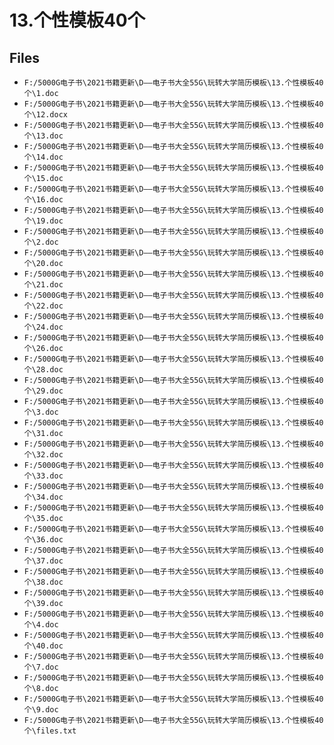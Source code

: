 # 13.个性模板40个

## Files

- `F:/5000G电子书\2021书籍更新\D——电子书大全55G\玩转大学简历模板\13.个性模板40个\1.doc`
- `F:/5000G电子书\2021书籍更新\D——电子书大全55G\玩转大学简历模板\13.个性模板40个\12.docx`
- `F:/5000G电子书\2021书籍更新\D——电子书大全55G\玩转大学简历模板\13.个性模板40个\13.doc`
- `F:/5000G电子书\2021书籍更新\D——电子书大全55G\玩转大学简历模板\13.个性模板40个\14.doc`
- `F:/5000G电子书\2021书籍更新\D——电子书大全55G\玩转大学简历模板\13.个性模板40个\15.doc`
- `F:/5000G电子书\2021书籍更新\D——电子书大全55G\玩转大学简历模板\13.个性模板40个\16.doc`
- `F:/5000G电子书\2021书籍更新\D——电子书大全55G\玩转大学简历模板\13.个性模板40个\19.doc`
- `F:/5000G电子书\2021书籍更新\D——电子书大全55G\玩转大学简历模板\13.个性模板40个\2.doc`
- `F:/5000G电子书\2021书籍更新\D——电子书大全55G\玩转大学简历模板\13.个性模板40个\20.doc`
- `F:/5000G电子书\2021书籍更新\D——电子书大全55G\玩转大学简历模板\13.个性模板40个\21.doc`
- `F:/5000G电子书\2021书籍更新\D——电子书大全55G\玩转大学简历模板\13.个性模板40个\22.doc`
- `F:/5000G电子书\2021书籍更新\D——电子书大全55G\玩转大学简历模板\13.个性模板40个\24.doc`
- `F:/5000G电子书\2021书籍更新\D——电子书大全55G\玩转大学简历模板\13.个性模板40个\26.doc`
- `F:/5000G电子书\2021书籍更新\D——电子书大全55G\玩转大学简历模板\13.个性模板40个\28.doc`
- `F:/5000G电子书\2021书籍更新\D——电子书大全55G\玩转大学简历模板\13.个性模板40个\29.doc`
- `F:/5000G电子书\2021书籍更新\D——电子书大全55G\玩转大学简历模板\13.个性模板40个\3.doc`
- `F:/5000G电子书\2021书籍更新\D——电子书大全55G\玩转大学简历模板\13.个性模板40个\31.doc`
- `F:/5000G电子书\2021书籍更新\D——电子书大全55G\玩转大学简历模板\13.个性模板40个\32.doc`
- `F:/5000G电子书\2021书籍更新\D——电子书大全55G\玩转大学简历模板\13.个性模板40个\33.doc`
- `F:/5000G电子书\2021书籍更新\D——电子书大全55G\玩转大学简历模板\13.个性模板40个\34.doc`
- `F:/5000G电子书\2021书籍更新\D——电子书大全55G\玩转大学简历模板\13.个性模板40个\35.doc`
- `F:/5000G电子书\2021书籍更新\D——电子书大全55G\玩转大学简历模板\13.个性模板40个\36.doc`
- `F:/5000G电子书\2021书籍更新\D——电子书大全55G\玩转大学简历模板\13.个性模板40个\37.doc`
- `F:/5000G电子书\2021书籍更新\D——电子书大全55G\玩转大学简历模板\13.个性模板40个\38.doc`
- `F:/5000G电子书\2021书籍更新\D——电子书大全55G\玩转大学简历模板\13.个性模板40个\39.doc`
- `F:/5000G电子书\2021书籍更新\D——电子书大全55G\玩转大学简历模板\13.个性模板40个\4.doc`
- `F:/5000G电子书\2021书籍更新\D——电子书大全55G\玩转大学简历模板\13.个性模板40个\40.doc`
- `F:/5000G电子书\2021书籍更新\D——电子书大全55G\玩转大学简历模板\13.个性模板40个\7.doc`
- `F:/5000G电子书\2021书籍更新\D——电子书大全55G\玩转大学简历模板\13.个性模板40个\8.doc`
- `F:/5000G电子书\2021书籍更新\D——电子书大全55G\玩转大学简历模板\13.个性模板40个\9.doc`
- `F:/5000G电子书\2021书籍更新\D——电子书大全55G\玩转大学简历模板\13.个性模板40个\files.txt`
